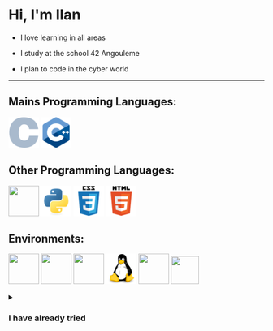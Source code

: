 <h1> Hi, I'm Ilan </h1>
  
- I love learning in all areas

- I study at the school 42 Angouleme

- I plan to code in the cyber world

---

<h2 align="left">Mains Programming Languages: </h3>
<p align="left">
  <a> <img src="https://raw.githubusercontent.com/devicons/devicon/master/icons/c/c-original.svg" width="60" height="60"/> </a>
  <a> <img src="https://raw.githubusercontent.com/devicons/devicon/master/icons/cplusplus/cplusplus-original.svg" width="60" height="60"/> </a>
</p>

<h2 align="left">Other Programming Languages: </h3>
<p align="left">
  <a> <img src="https://user-images.githubusercontent.com/103866722/177873824-ac727cae-29d5-406d-87de-93bb2bf21f02.png" width="60" height="60"/> </a>
  <a> <img src="https://raw.githubusercontent.com/devicons/devicon/master/icons/python/python-original.svg" width="60" height="60"/> </a>
  <a> <img src="https://raw.githubusercontent.com/devicons/devicon/master/icons/css3/css3-original-wordmark.svg" width="60" height="60"/> </a> 
  <a> <img src="https://raw.githubusercontent.com/devicons/devicon/master/icons/html5/html5-original-wordmark.svg" width="60" height="60"/> </a>
</p>

<h2 align="left">Environments:</h3>
<p align="left">
  <a> <img src="https://img.icons8.com/color/512/bash.png" width="60" height="60"/> </a> 
  <a> <img src="https://img.icons8.com/color/512/visual-studio-code-2019.png" width="60" height="60"/> </a>
  <a> <img src="https://www.vectorlogo.zone/logos/git-scm/git-scm-icon.svg" width="60" height="60"/> </a>
  <a> <img src="https://raw.githubusercontent.com/devicons/devicon/master/icons/linux/linux-original.svg" width="60" height="60"/> </a>
  <a> <img src="https://upload.wikimedia.org/wikipedia/commons/thumb/9/9e/UbuntuCoF.svg/1024px-UbuntuCoF.svg.png" width="60" height="60"/> </a>
  <a> <img src="https://upload.wikimedia.org/wikipedia/commons/thumb/f/ff/VirtualBox_2024_Logo.svg/1200px-VirtualBox_2024_Logo.svg.png" width="55" height="55"/> </a>
</p>

<details>
<summary><h3>I have already tried</h3></summary>
  <p align="left"> 
    <a href="https://www.arduino.cc/" target="_blank" rel="noreferrer"> <img src="https://cdn.worldvectorlogo.com/logos/arduino-1.svg" alt="arduino" width="60" height="60"/> </a> 
    <a href="https://www.blender.org/" target="_blank" rel="noreferrer"> <img src="https://download.blender.org/branding/community/blender_community_badge_white.svg" alt="blender" width="60" height="60"/> </a> 
    <a href="https://unrealengine.com/" target="_blank" rel="noreferrer"> <img src="https://raw.githubusercontent.com/kenangundogan/fontisto/036b7eca71aab1bef8e6a0518f7329f13ed62f6b/icons/svg/brand/unreal-engine.svg" alt="unreal" width="60" height="60"/> </a>
  </p>
</details>
